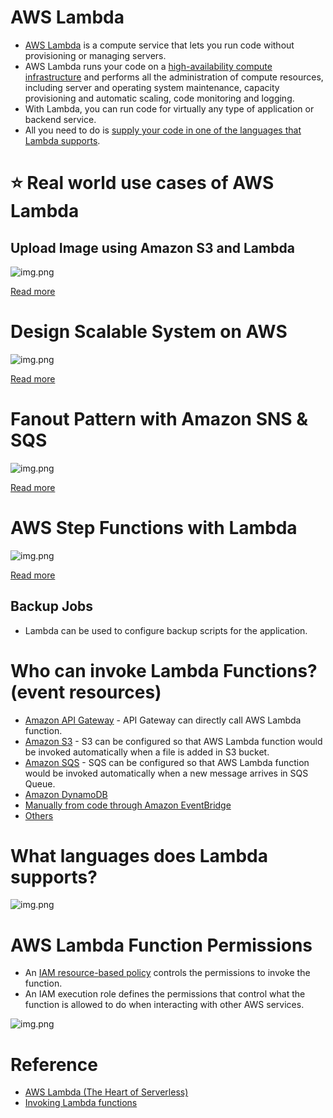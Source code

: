 
# AWS Lambda
- [AWS Lambda](https://aws.amazon.com/lambda/) is a compute service that lets you run code without provisioning or managing servers. 
- AWS Lambda runs your code on a [high-availability compute infrastructure](../../1_HLDDesignComponents/0_SystemGlossaries/HighAvailability.md) and performs all the administration of compute resources, including server and operating system maintenance, capacity provisioning and automatic scaling, code monitoring and logging. 
- With Lambda, you can run code for virtually any type of application or backend service. 
- All you need to do is [supply your code in one of the languages that Lambda supports](#what-languages-does-lambda-supports).

# :star: Real world use cases of AWS Lambda

## Upload Image using Amazon S3 and Lambda

![img.png](../0_AWSDesigns/DesignUploadImageAWSLambdaS3/assets/UploadImage-Lambda.drawio.png)

[Read more](../0_AWSDesigns/DesignUploadImageAWSLambdaS3/README.md)

# Design Scalable System on AWS

![img.png](../0_AWSDesigns/DesignScalableSystemWithRDMS/assets/DesignScalableSystemWithRelationalDBOnAWS.drawio.png)

[Read more](../0_AWSDesigns/DesignScalableSystemWithRDMS/README.md)

# Fanout Pattern with Amazon SNS & SQS

![img.png](../0_AWSDesigns/FanOutPatternSNSSQS/assets/FanOutPatternSQSSNS.png)

[Read more](../0_AWSDesigns/FanOutPatternSNSSQS/README.md)

# AWS Step Functions with Lambda

![img.png](assests/AWSStepFunctions.png)

[Read more](AWSStepFunctions.md)

## Backup Jobs
- Lambda can be used to configure backup scripts for the application.

# Who can invoke Lambda Functions? (event resources)
- [Amazon API Gateway](../1_NetworkingAndContentDelivery/AmazonAPIGatway/AmazonAPIGateway.md) - API Gateway can directly call AWS Lambda function.
- [Amazon S3](../7_StorageServices/AmazonS3.md) - S3 can be configured so that AWS Lambda function would be invoked automatically when a file is added in S3 bucket.
- [Amazon SQS](../5_MessageBrokerServices/AmazonSQS.md) - SQS can be configured so that AWS Lambda function would be invoked automatically when a new message arrives in SQS Queue.
- [Amazon DynamoDB](../6_DatabaseServices/AmazonDynamoDB.md)
- [Manually from code through Amazon EventBridge](../5_MessageBrokerServices/AmazonEventBridge.md)
- [Others](https://docs.aws.amazon.com/lambda/latest/dg/lambda-invocation.html)

# What languages does Lambda supports?

![img.png](https://miro.medium.com/max/1400/1*rHZDB-E3ZS8ZBBTHmr8DuA.png)

# AWS Lambda Function Permissions
- An [IAM resource-based policy](../2_SecurityAndIdentityServices/AWSIAM.md) controls the permissions to invoke the function. 
- An IAM execution role defines the permissions that control what the function is allowed to do when interacting with other AWS services.

![img.png](https://miro.medium.com/max/1400/1*_KpXUpdyW8W37wsJjlnobw.jpeg)

# Reference
- [AWS Lambda (The Heart of Serverless)](https://rochisha-jaiswal70.medium.com/aws-lambda-the-heart-of-serverless-9a5cdcb6e27c)
- [Invoking Lambda functions](https://docs.aws.amazon.com/lambda/latest/dg/lambda-invocation.html)



